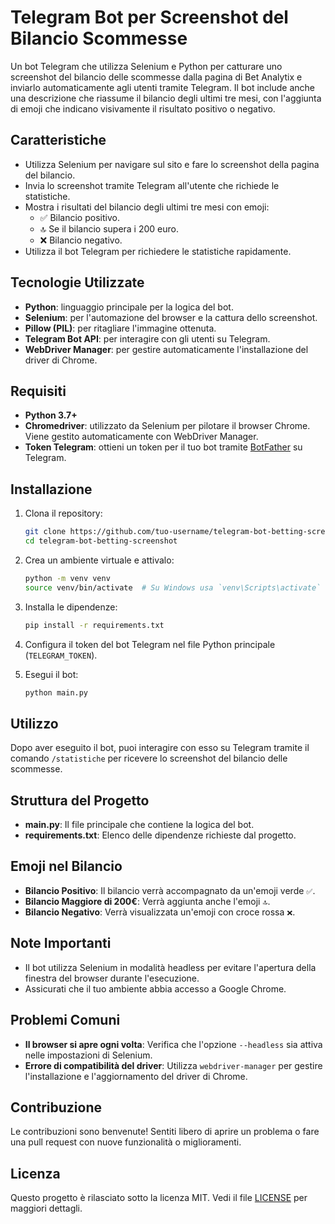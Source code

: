 # Telegram Bot per Screenshot del Bilancio Scommesse

Un bot Telegram che utilizza Selenium e Python per catturare uno screenshot del bilancio delle scommesse dalla pagina di Bet Analytix e inviarlo automaticamente agli utenti tramite Telegram. Il bot include anche una descrizione che riassume il bilancio degli ultimi tre mesi, con l'aggiunta di emoji che indicano visivamente il risultato positivo o negativo.

## Caratteristiche

- Utilizza Selenium per navigare sul sito e fare lo screenshot della pagina del bilancio.
- Invia lo screenshot tramite Telegram all'utente che richiede le statistiche.
- Mostra i risultati del bilancio degli ultimi tre mesi con emoji:
  - ✅ Bilancio positivo.
  - 🔝 Se il bilancio supera i 200 euro.
  - ❌ Bilancio negativo.
- Utilizza il bot Telegram per richiedere le statistiche rapidamente.

## Tecnologie Utilizzate

- **Python**: linguaggio principale per la logica del bot.
- **Selenium**: per l'automazione del browser e la cattura dello screenshot.
- **Pillow (PIL)**: per ritagliare l'immagine ottenuta.
- **Telegram Bot API**: per interagire con gli utenti su Telegram.
- **WebDriver Manager**: per gestire automaticamente l'installazione del driver di Chrome.

## Requisiti

- **Python 3.7+**
- **Chromedriver**: utilizzato da Selenium per pilotare il browser Chrome. Viene gestito automaticamente con WebDriver Manager.
- **Token Telegram**: ottieni un token per il tuo bot tramite [BotFather](https://t.me/botfather) su Telegram.

## Installazione

1. Clona il repository:
   ```bash
   git clone https://github.com/tuo-username/telegram-bot-betting-screenshot.git
   cd telegram-bot-betting-screenshot
   ```

2. Crea un ambiente virtuale e attivalo:
   ```bash
   python -m venv venv
   source venv/bin/activate  # Su Windows usa `venv\Scripts\activate`
   ```

3. Installa le dipendenze:
   ```bash
   pip install -r requirements.txt
   ```

4. Configura il token del bot Telegram nel file Python principale (`TELEGRAM_TOKEN`).

5. Esegui il bot:
   ```bash
   python main.py
   ```

## Utilizzo

Dopo aver eseguito il bot, puoi interagire con esso su Telegram tramite il comando `/statistiche` per ricevere lo screenshot del bilancio delle scommesse.

## Struttura del Progetto

- **main.py**: Il file principale che contiene la logica del bot.
- **requirements.txt**: Elenco delle dipendenze richieste dal progetto.

## Emoji nel Bilancio

- **Bilancio Positivo**: Il bilancio verrà accompagnato da un'emoji verde `✅`.
- **Bilancio Maggiore di 200€**: Verrà aggiunta anche l'emoji `🔝`.
- **Bilancio Negativo**: Verrà visualizzata un'emoji con croce rossa `❌`.

## Note Importanti

- Il bot utilizza Selenium in modalità headless per evitare l'apertura della finestra del browser durante l'esecuzione.
- Assicurati che il tuo ambiente abbia accesso a Google Chrome.

## Problemi Comuni

- **Il browser si apre ogni volta**: Verifica che l'opzione `--headless` sia attiva nelle impostazioni di Selenium.
- **Errore di compatibilità del driver**: Utilizza `webdriver-manager` per gestire l'installazione e l'aggiornamento del driver di Chrome.

## Contribuzione

Le contribuzioni sono benvenute! Sentiti libero di aprire un problema o fare una pull request con nuove funzionalità o miglioramenti.

## Licenza

Questo progetto è rilasciato sotto la licenza MIT. Vedi il file [LICENSE](LICENSE) per maggiori dettagli.

